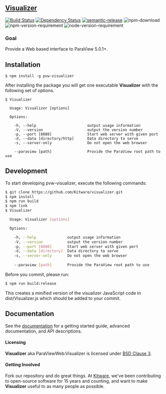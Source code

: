 ## [Visualizer](http://kitware.github.io/Visualizer/)

[![Build Status](https://travis-ci.org/Kitware/visualizer.svg)](https://travis-ci.org/Kitware/visualizer)
[![Dependency Status](https://david-dm.org/kitware/visualizer.svg)](https://david-dm.org/kitware/pvw-visualizer)
[![semantic-release](https://img.shields.io/badge/%20%20%F0%9F%93%A6%F0%9F%9A%80-semantic--release-e10079.svg)](https://github.com/semantic-release/semantic-release)
![npm-download](https://img.shields.io/npm/dm/visualizer.svg)
![npm-version-requirement](https://img.shields.io/badge/npm->=3.0.0-brightgreen.svg)
![node-version-requirement](https://img.shields.io/badge/node->=4.0.0-brightgreen.svg)

### Goal ###

Provide a Web based interface to ParaView 5.0.1+.

## Installation

```
$ npm install -g pvw-visualizer
```

After installing the package you will get one executable **Visualizer** with
the following set of options.

```
$ Visualizer

  Usage: Visualizer [options]

  Options:

    -h, --help                       output usage information
    -V, --version                    output the version number
    -p, --port [8080]                Start web server with given port
    -d, --data [directory/http]      Data directory to serve
    -s, --server-only                Do not open the web browser

    --paraview [path]                Provide the ParaView root path to use
```

## Development

To start developing pvw-visualizer, execute the following commands:

```sh
$ git clone https://github.com/Kitware/visualizer.git
$ npm install
$ npm run build
$ npm link
$ Visualizer

  Usage: Visualizer [options]

  Options:

    -h, --help              output usage information
    -V, --version           output the version number
    -p, --port [8080]       Start web server with given port
    -d, --data [directory]  Data directory to serve
    -s, --server-only       Do not open the web browser
    
    --paraview [path]       Provide the ParaView root path to use
```

Before you commit, please run:
```sh
$ npm run build:release
```
This creates a minified version of the visualizer JavaScript code in dist/Visualizer.js
which should be added to your commit.

## Documentation

See the [documentation](https://kitware.github.io/visualizer) for a
getting started guide, advanced documentation, and API descriptions.

#### Licensing

**Visualizer** aka ParaViewWeb:Visualizer is licensed under [BSD Clause 3](LICENSE).

#### Getting Involved

Fork our repository and do great things. At [Kitware](http://www.kitware.com),
we've been contributing to open-source software for 15 years and counting, and
want to make **Visualizer** useful to as many people as possible.
